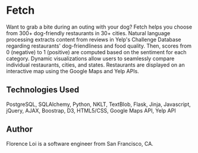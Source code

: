 **Fetch**
=======

Want to grab a bite during an outing with your dog? Fetch helps you choose from 300+ dog-friendly restaurants in 30+ cities. Natural language processing extracts content from reviews in Yelp's Challenge Database regarding restaurants' dog-friendliness and food quality. Then, scores from 0 (negative) to 1 (positive) are computed based on the sentiment for each category. Dynamic visualizations allow users to seamlessly compare individual restaurants, cities, and states. Restaurants are displayed on an interactive map using the Google Maps and Yelp APIs.

## Technologies Used
PostgreSQL, SQLAlchemy, Python, NKLT, TextBlob, Flask, Jinja, Javascript, jQuery, AJAX, Boostrap, D3, HTML5/CSS, Google Maps API, Yelp API

## Author
Florence Loi is a software engineer from San Francisco, CA.